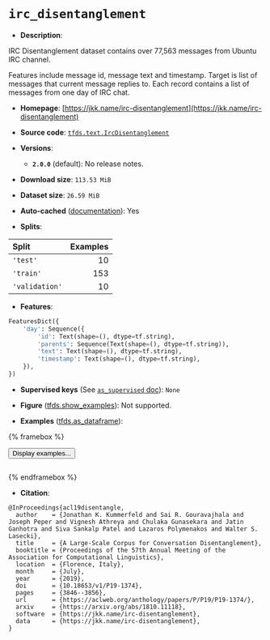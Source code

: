 <div itemscope itemtype="http://schema.org/Dataset">
  <div itemscope itemprop="includedInDataCatalog" itemtype="http://schema.org/DataCatalog">
    <meta itemprop="name" content="TensorFlow Datasets" />
  </div>
  <meta itemprop="name" content="irc_disentanglement" />
  <meta itemprop="description" content="IRC Disentanglement dataset contains over 77,563 messages from Ubuntu IRC&#10;channel.&#10;&#10;Features include message id, message text and timestamp.&#10;Target is list of messages that current message replies to.&#10;Each record contains a list of messages from one day of IRC chat.&#10;&#10;To use this dataset:&#10;&#10;```python&#10;import tensorflow_datasets as tfds&#10;&#10;ds = tfds.load(&#x27;irc_disentanglement&#x27;, split=&#x27;train&#x27;)&#10;for ex in ds.take(4):&#10;  print(ex)&#10;```&#10;&#10;See [the guide](https://www.tensorflow.org/datasets/overview) for more&#10;informations on [tensorflow_datasets](https://www.tensorflow.org/datasets).&#10;&#10;" />
  <meta itemprop="url" content="https://www.tensorflow.org/datasets/catalog/irc_disentanglement" />
  <meta itemprop="sameAs" content="https://jkk.name/irc-disentanglement" />
  <meta itemprop="citation" content="@InProceedings{acl19disentangle,&#10;  author    = {Jonathan K. Kummerfeld and Sai R. Gouravajhala and Joseph Peper and Vignesh Athreya and Chulaka Gunasekara and Jatin Ganhotra and Siva Sankalp Patel and Lazaros Polymenakos and Walter S. Lasecki},&#10;  title     = {A Large-Scale Corpus for Conversation Disentanglement},&#10;  booktitle = {Proceedings of the 57th Annual Meeting of the Association for Computational Linguistics},&#10;  location  = {Florence, Italy},&#10;  month     = {July},&#10;  year      = {2019},&#10;  doi       = {10.18653/v1/P19-1374},&#10;  pages     = {3846--3856},&#10;  url       = {https://aclweb.org/anthology/papers/P/P19/P19-1374/},&#10;  arxiv     = {https://arxiv.org/abs/1810.11118},&#10;  software  = {https://jkk.name/irc-disentanglement},&#10;  data      = {https://jkk.name/irc-disentanglement},&#10;}" />
</div>

# `irc_disentanglement`

*   **Description**:

IRC Disentanglement dataset contains over 77,563 messages from Ubuntu IRC
channel.

Features include message id, message text and timestamp. Target is list of
messages that current message replies to. Each record contains a list of
messages from one day of IRC chat.

*   **Homepage**:
    [https://jkk.name/irc-disentanglement](https://jkk.name/irc-disentanglement)

*   **Source code**:
    [`tfds.text.IrcDisentanglement`](https://github.com/tensorflow/datasets/tree/master/tensorflow_datasets/text/irc_disentanglement.py)

*   **Versions**:

    *   **`2.0.0`** (default): No release notes.

*   **Download size**: `113.53 MiB`

*   **Dataset size**: `26.59 MiB`

*   **Auto-cached**
    ([documentation](https://www.tensorflow.org/datasets/performances#auto-caching)):
    Yes

*   **Splits**:

Split          | Examples
:------------- | -------:
`'test'`       | 10
`'train'`      | 153
`'validation'` | 10

*   **Features**:

```python
FeaturesDict({
    'day': Sequence({
        'id': Text(shape=(), dtype=tf.string),
        'parents': Sequence(Text(shape=(), dtype=tf.string)),
        'text': Text(shape=(), dtype=tf.string),
        'timestamp': Text(shape=(), dtype=tf.string),
    }),
})
```

*   **Supervised keys** (See
    [`as_supervised` doc](https://www.tensorflow.org/datasets/api_docs/python/tfds/load#args)):
    `None`

*   **Figure**
    ([tfds.show_examples](https://www.tensorflow.org/datasets/api_docs/python/tfds/visualization/show_examples)):
    Not supported.

*   **Examples**
    ([tfds.as_dataframe](https://www.tensorflow.org/datasets/api_docs/python/tfds/as_dataframe)):

<!-- mdformat off(HTML should not be auto-formatted) -->

{% framebox %}

<button id="displaydataframe">Display examples...</button>
<div id="dataframecontent" style="overflow-x:scroll"></div>
<script src="https://www.gstatic.com/external_hosted/jquery2.min.js"></script>
<script>
var url = "https://storage.googleapis.com/tfds-data/visualization/dataframe/irc_disentanglement-2.0.0.html";
$(document).ready(() => {
  $("#displaydataframe").click((event) => {
    // Disable the button after clicking (dataframe loaded only once).
    $("#displaydataframe").prop("disabled", true);

    // Pre-fetch and display the content
    $.get(url, (data) => {
      $("#dataframecontent").html(data);
    }).fail(() => {
      $("#dataframecontent").html(
        'Error loading examples. If the error persist, please open '
        + 'a new issue.'
      );
    });
  });
});
</script>

{% endframebox %}

<!-- mdformat on -->

*   **Citation**:

```
@InProceedings{acl19disentangle,
  author    = {Jonathan K. Kummerfeld and Sai R. Gouravajhala and Joseph Peper and Vignesh Athreya and Chulaka Gunasekara and Jatin Ganhotra and Siva Sankalp Patel and Lazaros Polymenakos and Walter S. Lasecki},
  title     = {A Large-Scale Corpus for Conversation Disentanglement},
  booktitle = {Proceedings of the 57th Annual Meeting of the Association for Computational Linguistics},
  location  = {Florence, Italy},
  month     = {July},
  year      = {2019},
  doi       = {10.18653/v1/P19-1374},
  pages     = {3846--3856},
  url       = {https://aclweb.org/anthology/papers/P/P19/P19-1374/},
  arxiv     = {https://arxiv.org/abs/1810.11118},
  software  = {https://jkk.name/irc-disentanglement},
  data      = {https://jkk.name/irc-disentanglement},
}
```
